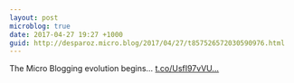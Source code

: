 ```yaml
---
layout: post
microblog: true
date: 2017-04-27 19:27 +1000
guid: http://desparoz.micro.blog/2017/04/27/t857526572030590976.html
---
```

The Micro Blogging evolution begins… [t.co/UsfI97vVU...](https://t.co/UsfI97vVUY)
